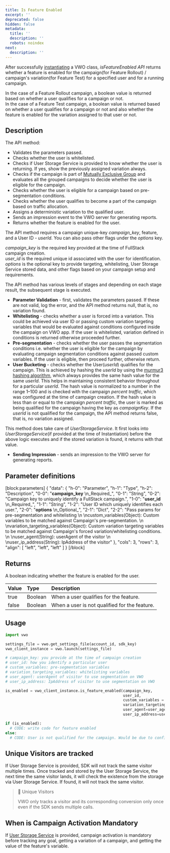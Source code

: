 ```yaml
---
title: Is Feature Enabled
excerpt: ''
deprecated: false
hidden: false
metadata:
  title: ''
  description: ''
  robots: noindex
next:
  description: ''
---
```

After successfully [instantiating](https://developers.vwo.com/docs/python-launch) a VWO class, _isFeatureEnabled API_ returns whether a feature is enabled for the campaign(for Feature Rollout) / campaign's variation(for Feature Test) for a specified user and for a running campaign.

In the case of a Feature Rollout campaign, a boolean value is returned based on whether a user qualifies for a campaign or not.  
In the case of a Feature Test campaign, a boolean value is returned based on whether a user qualifies for a campaign or not and also whether the feature is enabled for the variation assigned to that user or not.

## Description

The API method:

- Validates the parameters passed.
- Checks whether the user is whitelisted.
- Checks if User Storage Service is provided to know whether the user is returning. If yes, show the previously assigned variation always.
- Checks if the campaign is part of [Mutually Exclusive Group](https://developers.vwo.com/docs/mutually-exclusive-groups) and evaluates all the grouped campaigns to decide whether the user is eligible for the campaign.
- Checks whether the user is eligible for a campaign based on pre-segmentation conditions.
- Checks whether the user qualifies to become a part of the campaign based on traffic allocation.
- Assigns a deterministic variation to the qualified user.
- Sends an impression event to the VWO server for generating reports.
- Returns whether the feature is enabled for the user.

The API method requires a campaign unique-key _campaign_key_, feature, and a User ID - _userId_. You can also pass other flags under the _options_ key. 

_campaign_key_ is the required key provided at the time of FullStack campaign creation.  
_user_id_ is the required unique id associated with the user for identification.  
_options_ is the optional key to provide targeting, whitelisting, User Storage Service stored data, and other flags based on your campaign setup and requirements.

The API method has various levels of stages and depending on each stage result, the subsequent stage is executed.

- **Parameter Validation** - first, validates the parameters passed. If these are not valid, log the error, and the API method returns null, that is, no variation found.
- **Whitelisting** - checks whether a user is forced into a variation. This could be achieved via user ID or passing custom variation targeting variables that would be evaluated against conditions configured inside the campaign on VWO app. If the user is whitelisted, variation defined in conditions is returned otherwise proceeded further.
- **Pre-segmentation** - checks whether the user passes the segmentation conditions i.e. whether the user is eligible for the campaign by evaluating campaign segmentation conditions against passed custom variables. If the user is eligible, then proceed further, otherwise return.
- **User Bucketing** - checks whether the User(_userId_) qualifies for the campaign. This is achieved by hashing the _userId_ by using the [murmur3 hashing algorithm](https://en.wikipedia.org/wiki/MurmurHash), which always provides the same hash value for the same _userId_. This helps in maintaining consistent behavior throughout for a particular _userId_. The hash value is normalized to a number in the range 1–100 and is checked with the campaign _percent traffic_, which was configured at the time of campaign creation. If the hash value is less than or equal to the campaign _percent traffic_, the user is marked as being qualified for the campaign having the key as _campaignKey_. If the _userId_ is not qualified for the campaign, the API method returns false, that is, no variation assigned.

This method does take care of _UserStorageService_. It first looks into _UserStorageService_(if provided at the time of Instantiation) before the above logic executes and if the stored variation is found, it returns with that value.

- **Sending Impression** - sends an impression to the VWO server for generating reports.

## Parameter definitions

[block:parameters]
{
  "data": {
    "h-0": "Parameter",
    "h-1": "Type",
    "h-2": "Description",
    "0-0": "**campaign_key**  \n_Required_",
    "0-1": "String",
    "0-2": "Campaign key to uniquely identify a FullStack campaign.",
    "1-0": "**user_id**  \n_Required_",
    "1-1": "String",
    "1-2": "User ID which uniquely identifies each user.",
    "2-0": "**options**  \n_Optional_",
    "2-1": "Dict",
    "2-2": "Pass params for pre-segmentation and whitelisting  \n  \ncustom_variables(Object): Custom variables to be matched  against Campaign's pre-segmentation.  \n  \nvariation_targeting_variables(Object): Custom variation targeting variables to be matched  against Campaign's forced variation/whitelisting conditions.  \n  \nuser_agent(String): userAgent of the visitor    \n  \nuser_ip_address(String): IpAddress of the visitor"
  },
  "cols": 3,
  "rows": 3,
  "align": [
    "left",
    "left",
    "left"
  ]
}
[/block]


## Returns

A boolean indicating whether the feature is enabled for the user.

| Value | Type    | Description                                   |
| :---- | :------ | :-------------------------------------------- |
| true  | Boolean | When a user qualifies for the feature.        |
| false | Boolean | When a user is not qualified for the feature. |

## Usage

```python
import vwo

settings_file = vwo.get_settings_file(account_id, sdk_key)
vwo_client_instance = vwo.launch(settings_file)

# campaign_key: you provide at the time of campaign creation
# user_id: how you identify a particular user
# custom_variables: pre-segmentation variables
# variation_targeting_variables: whitelisting variables
# user_agent: userAgent of visitor to use segmentation on VWO
# user_ip_address: IpAddress of visitor to use segmentation on VWO

is_enabled = vwo_client_instance.is_feature_enabled(campaign_key, 
                                                    user_id, 
                                                    custom_variables = custom_variables, 
                                                    variation_targeting_variables = variation_targeting_variables, 
                                                    user_agent=user_agent,
                                                    user_ip_address=user_ip_address)

if (is_enabled):
  # CODE: write code for feature enabled
else:
  # CODE: User is not qualified for the campaign. Would be due to configuring campaign's percent-traffic less than 100% while creating or updating a FullStack campaign.
```

## Unique Visitors are tracked

If User Storage Service is provided, SDK will not track the same visitor multiple times. Once tracked and stored by the User Storage Service, the next time the same visitor lands, it will check the existence from the storage via User Storage Service. If found, it will not track the same visitor.

> 🚧 Unique Visitors
> 
> VWO only tracks a visitor and its corresponding conversion only once even if the SDK sends multiple calls.

## When is Campaign Activation Mandatory

If [User Storage Service](https://developers.vwo.com/docs/python-implement-a-user-storage-service) is provided, campaign activation is mandatory before tracking any goal, getting a variation of a campaign, and getting the value of the feature's variable.